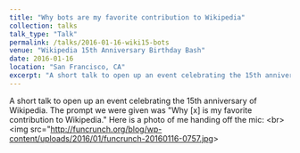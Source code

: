 ```yaml
---
title: "Why bots are my favorite contribution to Wikipedia"
collection: talks
talk_type: "Talk"
permalink: /talks/2016-01-16-wiki15-bots
venue: "Wikipedia 15th Anniversary Birthday Bash"
date: 2016-01-16
location: "San Francisco, CA"
excerpt: "A short talk to open up an event celebrating the 15th anniversary of Wikipedia. The prompt we were given was &quot;Why [x] is my favorite contribution to Wikipedia.&quot;"
---
```


A short talk to open up an event celebrating the 15th anniversary of Wikipedia. The prompt we were given was &quot;Why [x] is my favorite contribution to Wikipedia.&quot; Here is a photo of me handing off the mic: &lt;br&gt;&lt;img src=&quot;http://funcrunch.org/blog/wp-content/uploads/2016/01/funcrunch-20160116-0757.jpg&gt;
